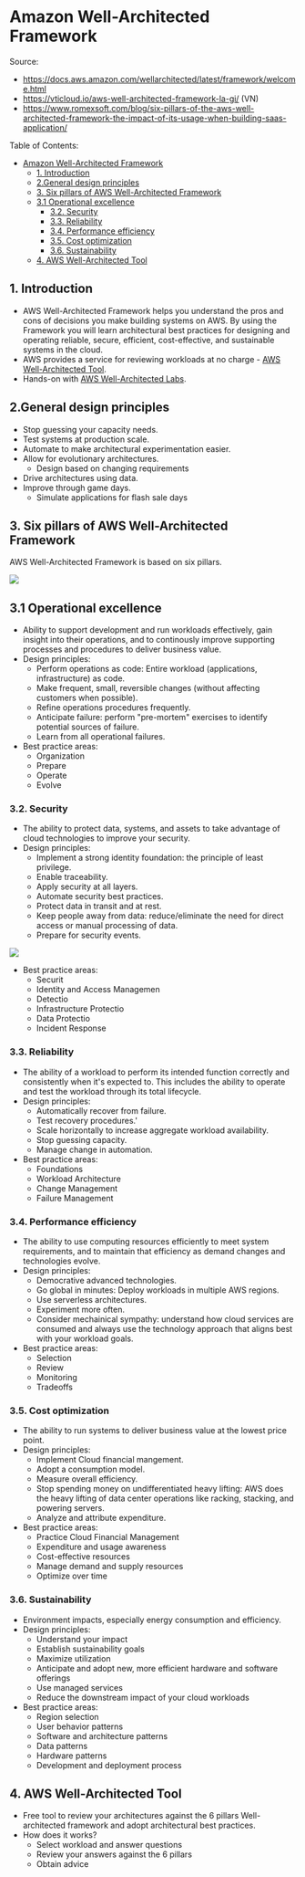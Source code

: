# Amazon Well-Architected Framework

Source:

- <https://docs.aws.amazon.com/wellarchitected/latest/framework/welcome.html>
- <https://vticloud.io/aws-well-architected-framework-la-gi/> (VN)
- <https://www.romexsoft.com/blog/six-pillars-of-the-aws-well-architected-framework-the-impact-of-its-usage-when-building-saas-application/>

Table of Contents:

- [Amazon Well-Architected Framework](#amazon-well-architected-framework)
  - [1. Introduction](#1-introduction)
  - [2.General design principles](#2general-design-principles)
  - [3. Six pillars of AWS Well-Architected Framework](#3-six-pillars-of-aws-well-architected-framework)
  - [3.1 Operational excellence](#31-operational-excellence)
    - [3.2. Security](#32-security)
    - [3.3. Reliability](#33-reliability)
    - [3.4. Performance efficiency](#34-performance-efficiency)
    - [3.5. Cost optimization](#35-cost-optimization)
    - [3.6. Sustainability](#36-sustainability)
  - [4. AWS Well-Architected Tool](#4-aws-well-architected-tool)

## 1. Introduction

- AWS Well-Architected Framework helps you understand the pros and cons of decisions you make building systems on AWS. By using the Framework you will learn architectural best practices for designing and operating reliable, secure, efficient, cost-effective, and sustainable systems in the cloud.
- AWS provides a service for reviewing workloads at no charge - [AWS Well-Architected Tool](http://aws.amazon.com/well-architected-tool/?ref=wellarchitected-wp).
- Hands-on with [AWS Well-Architected Labs](https://www.wellarchitectedlabs.com/?ref=wellarchitected-wp).

## 2.General design principles

- Stop guessing your capacity needs.
- Test systems at production scale.
- Automate to make architectural experimentation easier.
- Allow for evolutionary architectures.
  - Design based on changing requirements
- Drive architectures using data.
- Improve through game days.
  - Simulate applications for flash sale days

## 3. Six pillars of AWS Well-Architected Framework

AWS Well-Architected Framework is based on six pillars.

![](https://cloudfront.romexsoft.com/wp-content/uploads/2022/08/aws-well-architected-pillars.svg)

## 3.1 Operational excellence

- Ability to support development and run workloads effectively, gain insight into their operations, and to continously improve supporting processes and procedures to deliver business value.
- Design principles:
  - Perform operations as code: Entire workload (applications, infrastructure) as code.
  - Make frequent, small, reversible changes (without affecting customers when possible).
  - Refine operations procedures frequently.
  - Anticipate failure: perform "pre-mortem" exercises to identify potential sources of failure.
  - Learn from all operational failures.
- Best practice areas:
  - Organization
  - Prepare
  - Operate
  - Evolve

### 3.2. Security

- The ability to protect data, systems, and assets to take advantage of cloud technologies to improve your security.
- Design principles:
  - Implement a strong identity foundation: the principle of least privilege.
  - Enable traceability.
  - Apply security at all layers.
  - Automate security best practices.
  - Protect data in transit and at rest.
  - Keep people away from data: reduce/eliminate the need for direct access or manual processing of data.
  - Prepare for security events.

![](https://d2908q01vomqb2.cloudfront.net/da4b9237bacccdf19c0760cab7aec4a8359010b0/2019/03/11/aws-security-services-by-function.png)

- Best practice areas:
  - Securit
  - Identity and Access Managemen
  - Detectio
  - Infrastructure Protectio
  - Data Protectio
  - Incident Response

### 3.3. Reliability

- The ability of a workload to perform its intended function correctly and consistently when it's expected to. This includes the ability to operate and test the workload through its total lifecycle.
- Design principles:
  - Automatically recover from failure.
  - Test recovery procedures.'
  - Scale horizontally to increase aggregate workload availability.
  - Stop guessing capacity.
  - Manage change in automation.
- Best practice areas:
  - Foundations
  - Workload Architecture
  - Change Management
  - Failure Management

### 3.4. Performance efficiency

- The ability to use computing resources efficiently to meet system requirements, and to maintain that efficiency as demand changes and technologies evolve.
- Design principles:
  - Democrative advanced technologies.
  - Go global in minutes: Deploy workloads in multiple AWS regions.
  - Use serverless architectures.
  - Experiment more often.
  - Consider mechainical sympathy: understand how cloud services are consumed and always use the technology approach that aligns best with your workload goals.
- Best practice areas:
  - Selection
  - Review
  - Monitoring
  - Tradeoffs

### 3.5. Cost optimization

- The ability to run systems to deliver business value at the lowest price point.
- Design principles:
  - Implement Cloud financial mangement.
  - Adopt a consumption model.
  - Measure overall efficiency.
  - Stop spending money on undifferentiated heavy lifting: AWS does the heavy lifting of data center operations like racking, stacking, and powering servers.
  - Analyze and attribute expenditure.
- Best practice areas:
  - Practice Cloud Financial Management
  - Expenditure and usage awareness
  - Cost-effective resources
  - Manage demand and supply resources
  - Optimize over time

### 3.6. Sustainability

- Environment impacts, especially energy consumption and efficiency.
- Design principles:
  - Understand your impact
  - Establish sustainability goals
  - Maximize utilization
  - Anticipate and adopt new, more efficient hardware and software offerings
  - Use managed services
  - Reduce the downstream impact of your cloud workloads
- Best practice areas:
  - Region selection
  - User behavior patterns
  - Software and architecture patterns
  - Data patterns
  - Hardware patterns
  - Development and deployment process

## 4. AWS Well-Architected Tool

- Free tool to review your architectures against the 6 pillars Well-architected framework and adopt architectural best practices.
- How does it works?
  - Select workload and answer questions
  - Review your answers against the 6 pillars
  - Obtain advice
